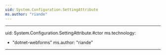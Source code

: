```yaml
---
uid: System.Configuration.SettingAttribute
ms.author: "riande"
---
```


---
uid: System.Configuration.SettingAttribute.#ctor
ms.technology: 
  - "dotnet-webforms"
ms.author: "riande"
---
